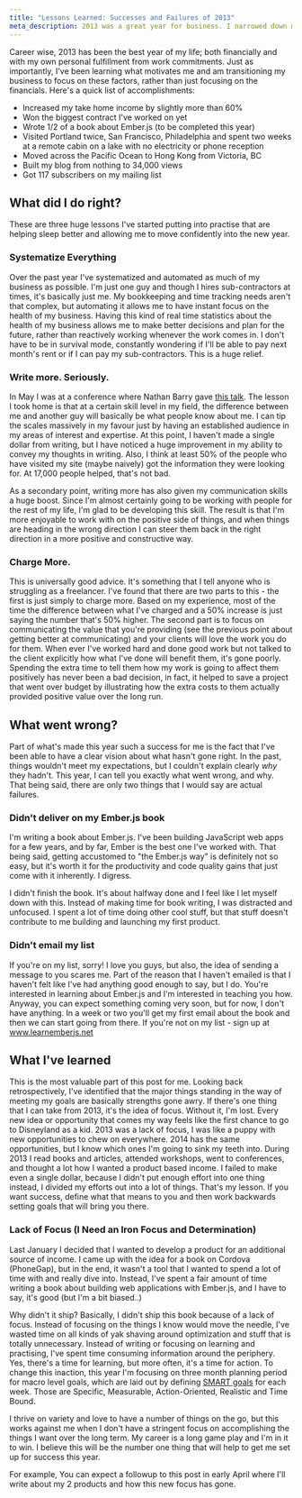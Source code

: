 ```yaml
---
title: "Lessons Learned: Successes and Failures of 2013"
meta_description: 2013 was a great year for business. I narrowed down my business, but needd to achieve a strong focus.
---
```


Career wise, 2013 has been the best year of my life; both financially and with my own personal fulfillment from work commitments. Just as importantly, I've been learning what motivates me and am transitioning my business to focus on these factors, rather than just focusing on the financials. Here's a quick list of accomplishments:

* Increased my take home income by slightly more than 60%
* Won the biggest contract I've worked on yet
* Wrote 1/2 of a book about Ember.js (to be completed this year)
* Visited Portland twice, San Francisco, Philadelphia and spent two weeks at a remote cabin on a lake with no electricity or phone reception
* Moved across the Pacific Ocean to Hong Kong from Victoria, BC
* Built my blog from nothing to 34,000 views
* Got 117 subscribers on my mailing list

<h2>What did I do right?</h2>
These are three huge lessons I've started putting into practise that are helping sleep better and allowing me to move confidently into the new year.
<h3>Systematize Everything</h3>
Over the past year I've systematized and automated as much of my business as possible. I'm just one guy and though I hires sub-contractors at times, it's basically just me. My bookkeeping and time tracking needs aren't that complex, but automating it allows me to have instant focus on the health of my business. Having this kind of real time statistics about the health of my business allows me to make better decisions and plan for the future, rather than reactively working whenever the work comes in. I don't have to be in survival mode, constantly wondering if I'll be able to pay next month's rent or if I can pay my sub-contractors. This is a huge relief.
<h3>Write more. Seriously.</h3>
In May I was at a conference where Nathan Barry gave <a href="http://fast.wistia.net/embed/iframe/4n4oitiwyw">this talk</a>. The lesson I took home is that at a certain skill level in my field, the difference between me and another guy will basically be what people know about me. I can tip the scales massively in my favour just by having an established audience in my areas of interest and expertise. At this point, I haven't made a single dollar from writing, but I have noticed a huge improvement in my ability to convey my thoughts in writing. Also, I think at least 50% of the people who have visited my site (maybe naively) got the information they were looking for. At 17,000 people helped, that's not bad.

As a secondary point, writing more has also given my communication skills a huge boost. Since I'm almost certainly going to be working with people for the rest of my life, I'm glad to be developing this skill. The result is that I'm more enjoyable to work with on the positive side of things, and when things are heading in the wrong direction I can steer them back in the right direction in a more positive and constructive way.
<h3>Charge More.</h3>
This is universally good advice. It's something that I tell anyone who is struggling as a freelancer. I've found that there are two parts to this - the first is just simply to charge more. Based on my experience, most of the time the difference between what I've charged and a 50% increase is just saying the number that's 50% higher. The second part is to focus on communicating the value that you're providing (see the previous point about getting better at communicating) and your clients will love the work you do for them. When ever I've worked hard and done good work but not talked to the client explicitly how what I've done will benefit them, it's gone poorly. Spending the extra time to tell them how my work is going to affect them positively has never been a bad decision, in fact, it helped to save a project that went over budget by illustrating how the extra costs to them actually provided positive value over the long run.
<h2>What went wrong?</h2>
Part of what's made this year such a success for me is the fact that I've been able to have a clear vision about what hasn't gone right. In the past, things wouldn't meet my expectations, but I couldn't explain clearly <em>why</em> they hadn't. This year, I can tell you exactly what went wrong, and why. That being said, there are only two things that I would say are actual failures.
<h3>Didn't deliver on my Ember.js book</h3>
I'm writing a book about Ember.js. I've been building JavaScript web apps for a few years, and by far, Ember is the best one I've worked with. That being said, getting accustomed to "the Ember.js way" is definitely not so easy, but it's worth it for the productivity and code quality gains that just come with it inherently. I digress.

I didn't finish the book. It's about halfway done and I feel like I let myself down with this. Instead of making time for book writing, I was distracted and unfocused. I spent a lot of time doing other cool stuff, but that stuff doesn't contribute to me building and launching my first product.
<h3>Didn't email my list</h3>
If you're on my list, sorry! I love you guys, but also, the idea of sending a message to you scares me. Part of the reason that I haven't emailed is that I haven't felt like I've had anything good enough to say, but I do. You're interested in learning about Ember.js and I'm interested in teaching you how. Anyway, you can expect something coming very soon, but for now, I don't have anything. In a week or two you'll get my first email about the book and then we can start going from there. If you're not on my list - sign up at <a href="http://www.learnemberjs.net">www.learnemberjs.net</a>
<h2>What I've learned</h2>
This is the most valuable part of this post for me. Looking back retrospectively, I've identified that the major things standing in the way of meeting my goals are basically strengths gone awry. If there's one thing that I can take from 2013, it's the idea of focus. Without it, I'm lost. Every new idea or opportunity that comes my way feels like the first chance to go to Disneyland as a kid. 2013 was a lack of focus, I was like a puppy with new opportunities to chew on everywhere. 2014 has the same opportunities, but I know which ones I'm going to sink my teeth into. During 2013 I read books and articles, attended workshops, went to conferences, and thought a lot how I wanted a product based income. I failed to make even a single dollar, because I didn't put enough effort into one thing instead, I divided my efforts out into a lot of things. That's my lesson. If you want success, define what that means to you and then work backwards setting goals that will bring you there.
<h3>Lack of Focus (I Need an Iron Focus and Determination)</h3>
Last January I decided that I wanted to develop a product for an additional source of income. I came up with the idea for a book on Cordova (PhoneGap), but in the end, it wasn't a tool that I wanted to spend a lot of time with and really dive into. Instead, I've spent a fair amount of time writing a book about building web applications with Ember.js, and I have to say, it's good (but I'm a bit biased..)

Why didn't it ship? Basically, I didn't ship this book because of a lack of focus. Instead of focusing on the things I know would move the needle, I've wasted time on all kinds of yak shaving around optimization and stuff that is totally unnecessary. Instead of writing or focusing on learning and practising, I've spent time consuming information around the periphery. Yes, there's a time for learning, but more often, it's a time for action. To change this inaction, this year I'm focusing on three month planning period for macro level goals, which are laid out by defining <a href="http://en.wikipedia.org/wiki/SMART_criteria">SMART goals</a> for each week. Those are Specific, Measurable, Action-Oriented, Realistic and Time Bound.

I thrive on variety and love to have a number of things on the go, but this works against me when I don't have a stringent focus on accomplishing the things I want over the long term. My career is a long game play and I'm in it to win. I believe this will be the number one thing that will help to get me set up for success this year.

For example, You can expect a followup to this post in early April where I'll write about my 2 products and how this new focus has gone.
